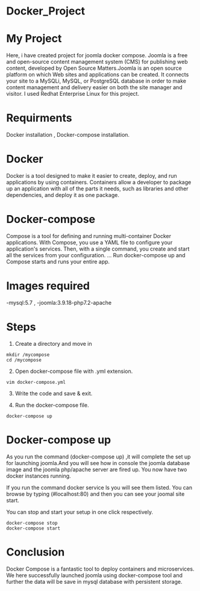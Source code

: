 # Docker_Project
# My Project
Here, i have created project for joomla docker compose. Joomla is a free and open-source content management system (CMS) for publishing web content, developed by Open Source Matters.Joomla is an open source platform on which Web sites and applications can be created. It connects your site to a MySQLi, MySQL, or PostgreSQL database in order to make content management and delivery easier on both the site manager and visitor.
I used Redhat Enterprise Linux for this project.
# Requirments
Docker installation ,
Docker-compose installation.
# Docker
Docker is a tool designed to make it easier to create, deploy, and run applications by using containers. Containers allow a developer to package up an application with all of the parts it needs, such as libraries and other dependencies, and deploy it as one package.
# Docker-compose
Compose is a tool for defining and running multi-container Docker applications. With Compose, you use a YAML file to configure your application's services. Then, with a single command, you create and start all the services from your configuration. ... Run docker-compose up and Compose starts and runs your entire app.
# Images required
-mysql:5.7 , 
-joomla:3.9.18-php7.2-apache
# Steps
1) Create a directory and move in
```
mkdir /mycompose
cd /mycompose
```

2) Open docker-compose file with .yml extension.
```
vim docker-compose.yml
```
3) Write the code and save & exit.

4) Run the docker-compose file.
```
docker-compose up
```
# Docker-compose up
As you run the command (docker-compose up) ,it will complete the set up for launching joomla.And you will see how in console the joomla database image and the joomla php/apache server are fired up. You now have two docker instances running.

If you run the command docker service ls you will see them listed.  You can browse by typing (#localhost:80) and then you can see your joomal site start.

You can stop and start your setup in one click respectively.
```
docker-compose stop
docker-compose start
```
# Conclusion
Docker Compose is a fantastic tool to deploy containers and microservices. We here successfully launched joomla using docker-compose tool and further the data will be save in mysql database with persistent storage.
